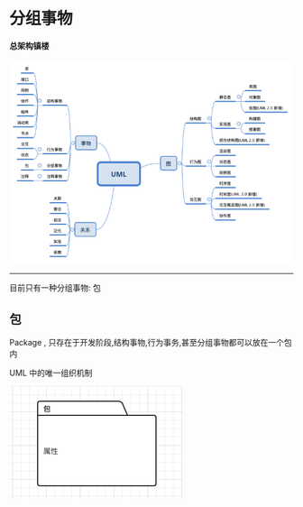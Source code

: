 # 分组事物

#### 总架构镇楼

![image-20200815120426445](../../../assets/image-20200815120426445.png)

------



目前只有一种分组事物: 包

## 包

Package , 只存在于开发阶段,结构事物,行为事务,甚至分组事物都可以放在一个包内

UML 中的唯一组织机制

![image-20200815132738719](../../../assets/image-20200815132738719.png)

